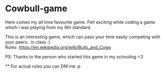 # Cowbull-game
Here comes my all time favourite game. Felt exciting while coding a game which i was playing from my 6th standard.

This is an interesting game, which can pass your time easily competing with your peers.. in class :)  
Rules: https://en.wikipedia.org/wiki/Bulls_and_Cows

PS: Thanks to the person who started this game in my schooling <3

** For actual rules you can DM me :p
